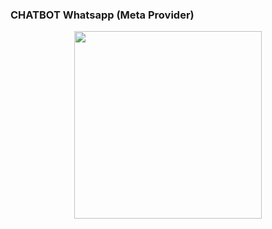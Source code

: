### CHATBOT Whatsapp (Meta Provider)

<p align="center">
  <img width="300" src="https://i.imgur.com/Oauef6t.png">
</p>


